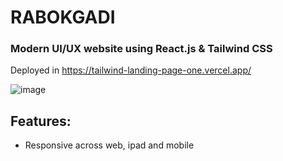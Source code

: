 # RABOKGADI
### Modern UI/UX website using React.js & Tailwind CSS

Deployed in https://tailwind-landing-page-one.vercel.app/

![image](https://user-images.githubusercontent.com/116620586/232193361-4756f120-654b-4475-a660-aedda8f68037.png)



## Features: 
- Responsive across web, ipad and mobile 
